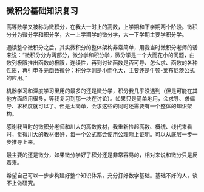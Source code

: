 ## 微积分基础知识复习

高等数学又被称为微积分，在我大一时上的高数，上学期和下学期两个阶段。微积分分为微分学和积分学，大一上学期学的微分学，大一下学期主要学积分学。

通读整个微积分之后，其实微积分的整体架构非常简单，用我当时微积分老师的话来说：“微积分分为两部分，微分学和积分学，微分学是一个大而花小的问题，由数列极限推出函数的极限，连续性，再到讨论函数是否可导、怎么求、函数的各种性质，再引申多元函数微分；积分学则是小而化大，主要还是牛顿-莱布尼茨公式的应用。”

机器学习和深度学习里用的最多的还是微分学，积分我几乎没遇到（但是可能在其他方面应用很多，等我复习到那一块在讨论）。如果只是简单地用，会求导、求偏导、求梯度就可以了。但是太简单，会求这些的同时还需要有一个整体的知识架构。

感谢我当时的微积分老师和川大的高数教材，我重新捡起高数、概统、线代来看时，觉得川大的教材很好，每一个公式都会使用公理附上证明。可以从底层一步一步推导上来。

最主要的还是微分，如果微分学好了积分还是非常容易的，相对来说和微分只是反着来。

希望自己可以一步步构建好整个知识体系，充分打好数学基础。基础不好的人，谈不上做研究。